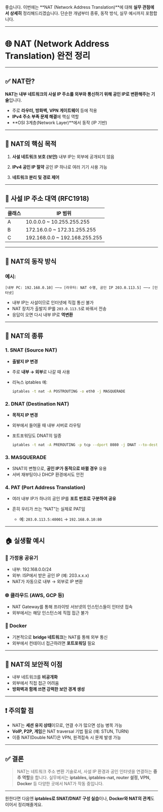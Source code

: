 좋습니다. 이번에는 \*\*NAT (Network Address Translation)\*\*에 대해 **실무 관점에서 상세히** 정리해드리겠습니다. 단순한 개념부터 종류, 동작 방식, 실무 예시까지 포함합니다.

---

# 🌐 NAT (Network Address Translation) 완전 정리

---

## ✅ NAT란?

**NAT는 내부 네트워크의 사설 IP 주소를 외부와 통신하기 위해 공인 IP로 변환해주는 기술**입니다.

* 주로 **라우터, 방화벽, VPN 게이트웨이** 등에 적용
* **IPv4 주소 부족 문제 해결**에 핵심 역할
* \*\*OSI 3계층(Network Layer)\*\*에서 동작 (IP 기반)

---

## 🧠 NAT의 핵심 목적

1. **사설 네트워크 보호 (보안)**
   내부 IP는 외부에 공개되지 않음

2. **IPv4 공인 IP 절약**
   공인 IP 하나로 여러 기기 사용 가능

3. **네트워크 분리 및 경로 제어**

---

## 🔢 사설 IP 주소 대역 (RFC1918)

| 클래스 | IP 범위                          |
| --- | ------------------------------ |
| A   | 10.0.0.0 \~ 10.255.255.255     |
| B   | 172.16.0.0 \~ 172.31.255.255   |
| C   | 192.168.0.0 \~ 192.168.255.255 |

---

## 🧩 NAT의 동작 방식

### 예시:

```
[내부 PC: 192.168.0.10] ──→ [라우터: NAT 수행, 공인 IP 203.0.113.5] ──→ [인터넷]
```

* 내부 IP는 사설이므로 인터넷에 직접 통신 불가
* NAT 장치가 출발지 IP를 `203.0.113.5`로 바꿔서 전송
* 응답이 오면 다시 내부 IP로 **역변환**

---

## 🧭 NAT의 종류

### 1. **SNAT (Source NAT)**

* **출발지 IP 변경**
* 주로 **내부 → 외부**로 나갈 때 사용
* 리눅스 iptables 예:

  ```bash
  iptables -t nat -A POSTROUTING -o eth0 -j MASQUERADE
  ```

### 2. **DNAT (Destination NAT)**

* **목적지 IP 변경**
* 외부에서 들어올 때 내부 서버로 라우팅
* 포트포워딩도 DNAT의 일종

  ```bash
  iptables -t nat -A PREROUTING -p tcp --dport 8080 -j DNAT --to-destination 192.168.0.100:80
  ```

### 3. **MASQUERADE**

* SNAT의 변형으로, **공인 IP가 동적으로 바뀔 경우** 유용
* 서버 재부팅이나 DHCP 환경에서도 안전

### 4. **PAT (Port Address Translation)**

* 여러 내부 IP가 하나의 공인 IP를 **포트 번호로 구분하여 공유**
* 흔히 우리가 쓰는 “NAT”는 실제로 PAT임

  * 예: `203.0.113.5:40001` → `192.168.0.10:80`

---

## 🏠 실생활 예시

### 📶 가정용 공유기

* 내부: 192.168.0.0/24
* 외부: ISP에서 받은 공인 IP (예: 203.x.x.x)
* NAT가 자동으로 내부 → 외부로 IP 변환

### 🌐 클라우드 (AWS, GCP 등)

* NAT Gateway를 통해 프라이빗 서브넷의 인스턴스들이 인터넷 접속
* 외부에서는 해당 인스턴스에 직접 접근 불가

### 🐳 Docker

* 기본적으로 **bridge 네트워크**는 NAT를 통해 외부 통신
* 외부에서 컨테이너 접근하려면 **포트포워딩** 필요

---

## 🔐 NAT의 보안적 이점

* 내부 네트워크를 **비공개화**
* 외부에서 직접 접근 어려움
* **방화벽과 함께 쓰면 강력한 보안 경계 생성**

---

## ❗ 주의할 점

* NAT는 **세션 유지 상태**이므로, 연결 수가 많으면 성능 병목 가능
* **VoIP, P2P, 게임**은 NAT traversal 기법 필요 (예: STUN, TURN)
* 이중 NAT(Double NAT)은 VPN, 원격접속 시 문제 발생 가능

---

## ✅ 결론

> NAT는 네트워크 주소 변환 기술로서, 사설 IP 환경과 공인 인터넷을 연결하는 **중추 역할**을 합니다.
> 실무에서는 **iptables, iptables-nat, router 설정, VPN, Docker** 등 다양한 곳에서 NAT가 작동 중입니다.

---

원한다면 다음엔 **iptables로 SNAT/DNAT 구성 실습**이나, **Docker와 NAT의 관계**도 이어서 정리해줄게요.
